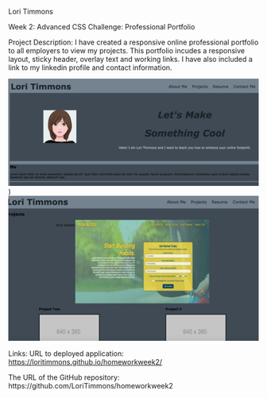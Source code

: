 Lori Timmons

Week 2: Advanced CSS Challenge: Professional Portfolio


Project Description:
I have created a responsive online professional portfolio to all employers to view my projects. This portfolio incudes a responsive layout, sticky header, overlay text and working links. I have also included a link to my linkedin profile and contact information. 

![Screen shot 1](Assets/images/screenshot1.png))
![screen shot 2](Assets/images/screenshot2.png)

Links: 
URL to deployed application: https://loritimmons.github.io/homeworkweek2/
<div>
The URL of the GitHub repository: https://github.com/LoriTimmons/homeworkweek2
</div>